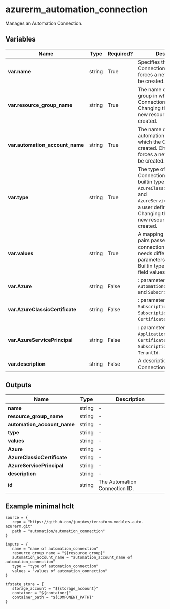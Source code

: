 # azurerm_automation_connection

Manages an Automation Connection.

## Variables

| Name | Type | Required? |  Description |
| ---- | ---- | --------- |  ----------- |
| **var.name** | string | True | Specifies the name of the Connection. Changing this forces a new resource to be created. | 
| **var.resource_group_name** | string | True | The name of the resource group in which the Connection is created. Changing this forces a new resource to be created. | 
| **var.automation_account_name** | string | True | The name of the automation account in which the Connection is created. Changing this forces a new resource to be created. | 
| **var.type** | string | True | The type of the Connection - can be either builtin type such as `Azure`, `AzureClassicCertificate`, and `AzureServicePrincipal`, or a user defined types. Changing this forces a new resource to be created. | 
| **var.values** | string | True | A mapping of key value pairs passed to the connection. Different `type` needs different parameters in the `values`. Builtin types have required field values as below: | 
| **var.Azure** | string | False | : parameters `AutomationCertificateName` and `SubscriptionID`. | 
| **var.AzureClassicCertificate** | string | False | : parameters `SubscriptionName`, `SubscriptionId` and `CertificateAssetName`. | 
| **var.AzureServicePrincipal** | string | False | : parameters `ApplicationId`, `CertificateThumbprint`, `SubscriptionId` and `TenantId`. | 
| **var.description** | string | False | A description for this Connection. | 



## Outputs

| Name | Type | Description |
| ---- | ---- | --------- | 
| **name** | string  | - | 
| **resource_group_name** | string  | - | 
| **automation_account_name** | string  | - | 
| **type** | string  | - | 
| **values** | string  | - | 
| **Azure** | string  | - | 
| **AzureClassicCertificate** | string  | - | 
| **AzureServicePrincipal** | string  | - | 
| **description** | string  | - | 
| **id** | string  | The Automation Connection ID. | 

## Example minimal hclt

```hcl
source = {
   repo = "https://github.com/jumidev/terraform-modules-auto-azurerm.git" 
   path = "automation/automation_connection" 
}

inputs = {
   name = "name of automation_connection" 
   resource_group_name = "${resource_group}" 
   automation_account_name = "automation_account_name of automation_connection" 
   type = "type of automation_connection" 
   values = "values of automation_connection" 
}

tfstate_store = {
   storage_account = "${storage_account}" 
   container = "${container}" 
   container_path = "${COMPONENT_PATH}" 
}


```
